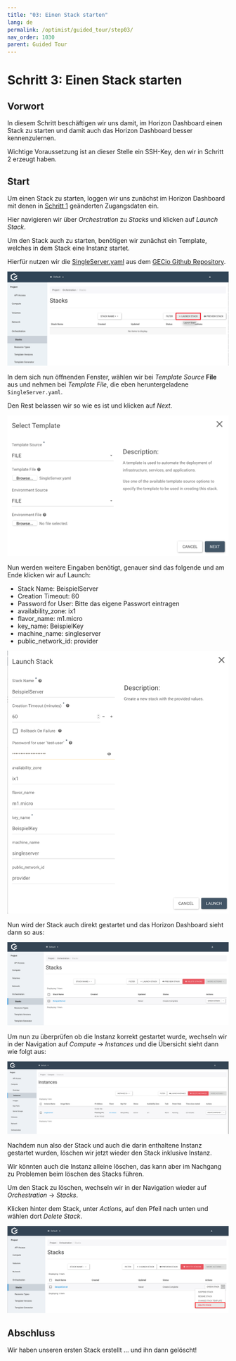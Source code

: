 ```yaml
---
title: "03: Einen Stack starten"
lang: de
permalink: /optimist/guided_tour/step03/
nav_order: 1030
parent: Guided Tour
---
```


Schritt 3: Einen Stack starten
==============================

Vorwort
-------

In diesem Schritt beschäftigen wir uns damit, im Horizon Dashboard
einen Stack zu starten und damit auch das Horizon Dashboard besser
kennenzulernen. 

Wichtige Voraussetzung ist an dieser Stelle ein SSH-Key, den wir in
Schritt 2 erzeugt haben.

Start
-----

Um einen Stack zu starten, loggen wir uns zunächst im Horizon Dashboard
mit denen in [Schritt 1](schritt01.md) geänderten Zugangsdaten ein. 

Hier navigieren wir über *Orchestration* zu *Stacks* und klicken auf *Launch
Stack*.

Um den Stack auch zu starten, benötigen wir zunächst ein Template,
welches in dem Stack eine Instanz startet.

Hierfür nutzen wir die [SingleServer.yaml](https://github.com/gecio/openstack_examples/blob/master/heat/templates/SingleServer/SingleServer.yaml) aus dem [GECio Github Repository](https://github.com/gecio/).

![](attachments/13536111.png)

In dem sich nun öffnenden Fenster, wählen wir bei *Template Source* 
**File** aus und nehmen bei *Template File*, die eben heruntergeladene
`SingleServer.yaml`. 

Den Rest belassen wir so wie es ist und klicken auf *Next*.

![](attachments/13536112.png)

Nun werden weitere Eingaben benötigt, genauer sind das folgende und am
Ende klicken wir auf Launch:

-   Stack Name: BeispielServer
-   Creation Timeout: 60
-   Password for User: Bitte das eigene Passwort eintragen
-   availability\_zone: ix1
-   flavor\_name: m1.micro
-   key\_name: BeispielKey
-   machine\_name: singleserver
-   public\_network\_id: provider

![](attachments/13536113.png)

Nun wird der Stack auch direkt gestartet und das Horizon Dashboard
sieht dann so aus:

![](attachments/13536114.png)

Um nun zu überprüfen ob die Instanz korrekt gestartet wurde, wechseln
wir in der Navigation auf *Compute* → *Instances* und die Übersicht sieht
dann wie folgt aus:

![](attachments/13536115.png)

Nachdem nun also der Stack und auch die darin enthaltene Instanz
gestartet wurden, löschen wir jetzt wieder den Stack inklusive Instanz.

Wir könnten auch die Instanz alleine löschen, das kann aber im Nachgang
zu Problemen beim löschen des Stacks führen. 

Um den Stack zu löschen, wechseln wir in der Navigation wieder auf
*Orchestration* → *Stacks*.

Klicken hinter dem Stack, unter *Actions*, auf den Pfeil nach unten und
wählen dort *Delete Stack*.

![](attachments/13536116.png)

Abschluss
---------

Wir haben unseren ersten Stack erstellt ... und ihn dann gelöscht!
